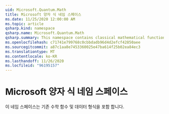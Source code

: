 ```yaml
---
uid: Microsoft.Quantum.Math
title: Microsoft 양자 식 네임 스페이스
ms.date: 11/25/2020 12:00:00 AM
ms.topic: article
qsharp.kind: namespace
qsharp.name: Microsoft.Quantum.Math
qsharp.summary: This namespace contains classical mathematical functions and data types.
ms.openlocfilehash: c71741e799768c0cbbdadb96d4d2efcf42850aee
ms.sourcegitcommit: a87c1aa8e7453360025e47ba614f25b02ea84ec3
ms.translationtype: MT
ms.contentlocale: ko-KR
ms.lasthandoff: 11/26/2020
ms.locfileid: "96195157"
---
```

# <a name="microsoftquantummath-namespace"></a>Microsoft 양자 식 네임 스페이스

이 네임 스페이스는 기존 수학 함수 및 데이터 형식을 포함 합니다.

